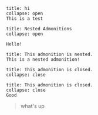```ad-warning
title: hi
collapse: open
This is a test
```



```ad-note
title: Nested Admonitions
collapse: open

Hello!
```

```ad-note
title: This admonition is nested.
This is a nested admonition!

```

``` ad-warning
title: This admonition is closed.
collapse: close
```




```ad-warning
title: This admonition is closed.
collapse: close
Good
```

>what's up
